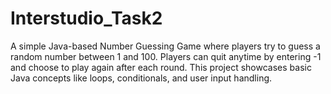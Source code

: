 # Interstudio_Task2
A simple Java-based Number Guessing Game where players try to guess a random number between 1 and 100. Players can quit anytime by entering -1 and choose to play again after each round. This project showcases basic Java concepts like loops, conditionals, and user input handling.
